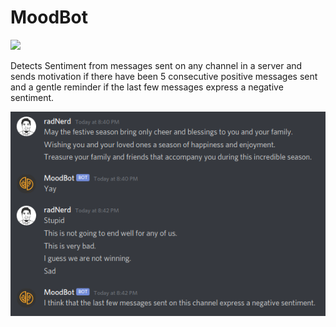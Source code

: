 # MoodBot

![](https://img.shields.io/static/v1?style=for-the-badge&logo=discord&message=Invite&label=Discord&labelColor=&color=7289da)

Detects Sentiment from messages sent on any channel in a server and sends motivation if there have been 5 consecutive positive messages sent and a gentle reminder if the last few messages express a negative sentiment.

![](./.github/screenshot.png)
